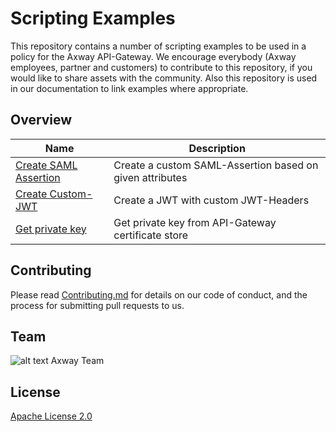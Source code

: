 # Scripting Examples

This repository contains a number of scripting examples to be used in a policy for the Axway API-Gateway. We encourage everybody (Axway employees, partner and customers) to contribute to this repository, if you would like to share assets with the community. Also this repository is used in our documentation to link examples where appropriate.

## Overview

|Name|Description|
|----|-----------|
|[Create SAML Assertion](./create-saml-assertion)|Create a custom SAML-Assertion based on given attributes|
|[Create Custom-JWT](./sign-custom-jwt)|Create a JWT with custom JWT-Headers|
|[Get private key](./get-priv-key-from-certstore)|Get private key from API-Gateway certificate store|


## Contributing

Please read [Contributing.md](https://github.com/Axway-API-Management-Plus/Common/blob/master/Contributing.md) for details on our code of conduct, and the process for submitting pull requests to us.

## Team

![alt text][Axwaylogo] Axway Team

[Axwaylogo]: https://github.com/Axway-API-Management/Common/blob/master/img/AxwayLogoSmall.png  "Axway logo"


## License
[Apache License 2.0](/LICENSE)
